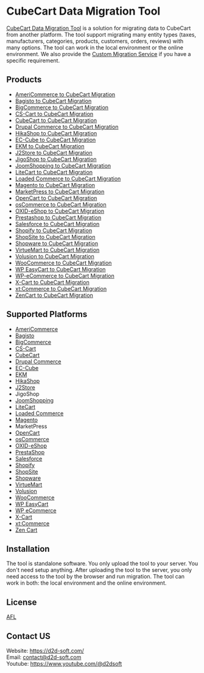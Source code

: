 
# CubeCart Data Migration Tool
[CubeCart Data Migration Tool](https://d2d-soft.com/21-cubecart-migration) is a solution for migrating data to CubeCart from another platform. The tool support migrating many entity types (taxes, manufacturers, categories, products, customers, orders, reviews) with many options. The tool can work in the local environment or the online environment. We also provide the [Custom Migration Service](http://d2d-soft.com/migration-services/296-data-migration-customization.html) if you have a specific requirement. 

## Products
- [AmeriCommerce to CubeCart Migration](https://d2d-soft.com/cubecart-migration/765-7243-americommerce-to-cubecart-migration-tool.html#/72-entities-1000)
- [Bagisto to CubeCart Migration](https://d2d-soft.com/cubecart-migration/931-8951-bagisto-to-cubecart-migration-tool.html#/72-entities-1000)
- [BigCommerce to CubeCart Migration](https://d2d-soft.com/cubecart-migration/411-1662-bigcommerce-to-cubecart-migration-tool.html#/72-entities-1000)
- [CS-Cart to CubeCart Migration](https://d2d-soft.com/cs-cart-migration/309-1312-cs-cart-to-cs-cart-migration-tool.html)
- [CubeCart to CubeCart Migration](https://d2d-soft.com/cs-cart-migration/310-1317-cubecart-to-cs-cart-migration-tool.html)
- [Drupal Commerce to CubeCart Migration](https://d2d-soft.com/cs-cart-migration/357-drupal-commerce-to-cs-cart-migration-service.html)
- [HikaShop to CubeCart Migration](https://d2d-soft.com/cubecart-migration/455-1872-hikashop-to-cubecart-migration-tool.html#/72-entities-1000)
- [EC-Cube to CubeCart Migration](https://d2d-soft.com/cubecart-migration/992-9568-ec-cube-to-cubecart-migration-tool.html#/72-entities-1000)
- [EKM to CubeCart Migration](https://d2d-soft.com/cubecart-migration/819-7795-ekm-to-cubecart-migration-tool.html#/72-entities-1000)
- [J2Store to CubeCart Migration](https://d2d-soft.com/cubecart-migration/498-2067-j2store-to-cubecart-migration-tool.html#/72-entities-1000)
- [JigoShop to CubeCart Migration](https://d2d-soft.com/cubecart-migration/538-2252-jigoshop-to-cubecart-migration-tool.html#/72-entities-1000)
- [JoomShopping to CubeCart Migration](https://d2d-soft.com/cubecart-migration/588-2492-joomshopping-to-cubecart-migration-tool.html#/72-entities-1000)
- [LiteCart to CubeCart Migration](https://d2d-soft.com/cubecart-migration/873-8357-litecart-to-cubecart-migration-tool.html#/72-entities-1000)
- [Loaded Commerce to CubeCart Migration](https://d2d-soft.com/cs-cart-migration/311-1322-loaded-to-cs-cart-migration-tool.html)
- [Magento to CubeCart Migration](https://d2d-soft.com/cs-cart-migration/312-1327-magento-to-cs-cart-migration-tool.html)
- [MarketPress to CubeCart Migration](https://d2d-soft.com/cubecart-migration/563-2372-marketpress-to-cubecart-migration-tool.html#/72-entities-1000)
- [OpenCart to CubeCart Migration](https://d2d-soft.com/cs-cart-migration/313-1332-opencart-to-cs-cart-migration-tool.html)
- [osCommerce to CubeCart Migration](https://d2d-soft.com/cs-cart-migration/314-1337-oscommerce-to-cs-cart-migration-tool.html)
- [OXID-eShop to CubeCart Migration](https://d2d-soft.com/cs-cart-migration/315-1342-oxid-eshop-to-cs-cart-migration-tool.html)
- [Prestashop to CubeCart Migration](https://d2d-soft.com/cs-cart-migration/316-1347-prestashop-to-cs-cart-migration-tool.html)
- [Salesforce to CubeCart Migration](https://d2d-soft.com/cubecart-migration/713-6682-salesforce-to-cubecart-migration-tool.html#/72-entities-1000)
- [Shopify to CubeCart Migration](https://d2d-soft.com/cubecart-migration/373-1482-shopify-to-cubecart-migration-tool.html#/72-entities-1000)
- [ShopSite to CubeCart Migration](https://d2d-soft.com/cubecart-migration/846-8071-shopsite-to-cubecart-migration-tool.html#/72-entities-1000)
- [Shopware to CubeCart Migration](https://d2d-soft.com/cubecart-migration/1053-10196-shopware-to-cubecart-migration-tool.html#/72-entities-1000)
- [VirtueMart to CubeCart Migration](https://d2d-soft.com/cs-cart-migration/317-1352-virtuemart-to-cs-cart-migration-tool.html)
- [Volusion to CubeCart Migration](https://d2d-soft.com/cubecart-migration/636-5879-volusion-to-cubecart-migration-tool.html#/72-entities-1000)
- [WooCommerce to CubeCart Migration](https://d2d-soft.com/cs-cart-migration/318-1357-woocommerce-to-cs-cart-migration-tool.html)
- [WP EasyCart to CubeCart Migration](https://d2d-soft.com/cubecart-migration/662-6154-wpeasycart-to-cubecart-migration-tool.html#/72-entities-1000)
- [WP-eCommerce to CubeCart Migration](https://d2d-soft.com/cs-cart-migration/319-1362-wp-ecommerce-to-cs-cart-migration-tool.html)
- [X-Cart to CubeCart Migration](https://d2d-soft.com/cs-cart-migration/320-1367-x-cart-to-cs-cart-migration-tool.html)
- [xt:Commerce to CubeCart Migration](https://d2d-soft.com/cs-cart-migration/321-1372-xtcommerce-to-cs-cart-migration-tool.html)
- [ZenCart to CubeCart Migration](https://d2d-soft.com/cs-cart-migration/322-1377-zencart-to-cs-cart-migration-tool.html)

## Supported Platforms
- [AmeriCommerce](https://www.americommerce.com/)
- [Bagisto](https://bagisto.com/)
- [BigCommerce](https://www.bigcommerce.com/)
- [CS-Cart](https://www.cs-cart.com/)
- [CubeCart](https://www.cubecart.com/)
- [Drupal Commerce](https://drupalcommerce.org/)
- [EC-Cube](https://www.ec-cube.net/)
- [EKM](https://www.ekm.com/)
- [HikaShop](https://www.hikashop.com/)
- [J2Store](https://www.j2store.org/)
- JigoShop
- [JoomShopping](https://extensions.joomla.org/extension/joomshopping/)
- [LiteCart](https://www.litecart.net/)
- [Loaded Commerce](https://loadedcommerce.com/)
- [Magento](https://magento.com/)
- MarketPress
- [OpenCart](https://www.opencart.com/)
- [osCommerce](https://www.oscommerce.com/)
- [OXID-eShop](https://www.oxid-esales.com)
- [PrestaShop](https://www.prestashop.com)
- [Salesforce](https://www.salesforce.com/)
- [Shopify](https://www.shopify.com/)
- [ShopSite](https://www.shopsite.com/)
- [Shopware](https://www.shopware.com/)
- [VirtueMart](https://virtuemart.net/)
- [Volusion](https://volusion.com/)
- [WooCommerce](https://woocommerce.com/)
- [WP EasyCart](https://www.wpeasycart.com/)
- [WP eCommerce](https://wpecommerce.org/)
- [X-Cart](https://www.x-cart.com/)
- [xt:Commerce](https://www.xt-commerce.com/)
- [Zen Cart](https://www.zen-cart.com/)

## Installation
The tool is standalone software. You only upload the tool to your server. You don't need setup anything. After uploading the tool to the server, you only need access to the tool by the browser and run migration. The tool can work in both: the local environment and the online environment.

## License

[AFL](http://d2d-soft.com/license/AFL.txt)

## Contact US
Website: https://d2d-soft.com/ \
Email: contact@d2d-soft.com \
Youtube: https://www.youtube.com/@d2dsoft 
